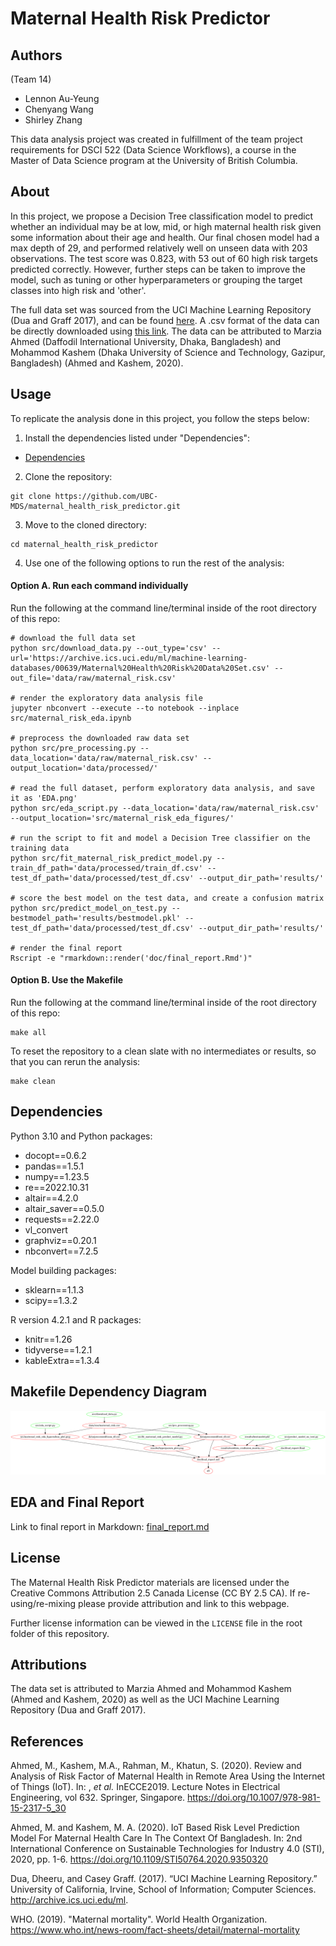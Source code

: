 # Maternal Health Risk Predictor

## Authors 

(Team 14) 

- Lennon Au-Yeung
- Chenyang Wang
- Shirley Zhang

This data analysis project was created in fulfillment of the team project requirements for DSCI 522 (Data Science Workflows), a course in the Master of Data Science program at the University of British Columbia. 

## About

In this project, we propose a Decision Tree classification model to predict whether an individual may be at low, mid, or high maternal health risk given some information about their age and health. Our final chosen model had a max depth of 29, and performed relatively well on unseen data with 203 observations. The test score was 0.823, with 53 out of 60 high risk targets predicted correctly. However, further steps can be taken to improve the model, such as tuning or other hyperparameters or grouping the target classes into high risk and 'other'. 

The full data set was sourced from the UCI Machine Learning Repository (Dua and Graff 2017), and can be found [here](https://archive.ics.uci.edu/ml/datasets/Maternal+Health+Risk+Data+Set). A .csv format of the data can be directly downloaded using [this link](https://archive.ics.uci.edu/ml/machine-learning-databases/00639/Maternal%20Health%20Risk%20Data%20Set.csv). The data can be attributed to Marzia Ahmed (Daffodil International University, Dhaka, Bangladesh) and Mohammod Kashem (Dhaka University of Science and Technology, Gazipur, Bangladesh) (Ahmed and Kashem, 2020).  

## Usage 

To replicate the analysis done in this project, you follow the steps below:

1. Install the dependencies listed under "Dependencies":

- [Dependencies](https://github.com/UBC-MDS/maternal_health_risk_predictor#dependencies)

2. Clone the repository:

```
git clone https://github.com/UBC-MDS/maternal_health_risk_predictor.git
```

3. Move to the cloned directory:

```
cd maternal_health_risk_predictor
```

4. Use one of the following options to run the rest of the analysis:

#### Option A. Run each command individually 

Run the following at the command line/terminal inside of the root directory of this repo:

```
# download the full data set 
python src/download_data.py --out_type='csv' --url='https://archive.ics.uci.edu/ml/machine-learning-databases/00639/Maternal%20Health%20Risk%20Data%20Set.csv' --out_file='data/raw/maternal_risk.csv'

# render the exploratory data analysis file
jupyter nbconvert --execute --to notebook --inplace src/maternal_risk_eda.ipynb

# preprocess the downloaded raw data set 
python src/pre_processing.py --data_location='data/raw/maternal_risk.csv' --output_location='data/processed/'

# read the full dataset, perform exploratory data analysis, and save it as 'EDA.png' 
python src/eda_script.py --data_location='data/raw/maternal_risk.csv' --output_location='src/maternal_risk_eda_figures/'

# run the script to fit and model a Decision Tree classifier on the training data
python src/fit_maternal_risk_predict_model.py --train_df_path='data/processed/train_df.csv' --test_df_path='data/processed/test_df.csv' --output_dir_path='results/'

# score the best model on the test data, and create a confusion matrix
python src/predict_model_on_test.py --bestmodel_path='results/bestmodel.pkl' --test_df_path='data/processed/test_df.csv' --output_dir_path='results/'

# render the final report 
Rscript -e "rmarkdown::render('doc/final_report.Rmd')"
```

#### Option B. Use the Makefile 

Run the following at the command line/terminal inside of the root directory of this repo:

```
make all 
```

To reset the repository to a clean slate with no intermediates or results, so that you can rerun the analysis: 

```
make clean 
```

## Dependencies 

Python 3.10 and Python packages:
- docopt==0.6.2
- pandas==1.5.1
- numpy==1.23.5
- re==2022.10.31
- altair==4.2.0
- altair_saver==0.5.0
- requests==2.22.0
- vl_convert
- graphviz==0.20.1
- nbconvert==7.2.5

Model building packages: 
- sklearn==1.1.3
- scipy==1.3.2

R version 4.2.1 and R packages: 
- knitr==1.26
- tidyverse==1.2.1
- kableExtra==1.3.4

## Makefile Dependency Diagram

![dependency_diagram](Makefile.png)

## EDA and Final Report 

Link to final report in Markdown: [final_report.md](https://github.com/UBC-MDS/maternal_health_risk_predictor/blob/main/doc/final_report.md)


## License

The Maternal Health Risk Predictor materials are licensed under the Creative Commons Attribution 2.5 Canada License (CC BY 2.5 CA). If re-using/re-mixing please provide attribution and link to this webpage.


Further license information can be viewed in the `LICENSE` file in the root folder of this repository.


## Attributions 

The data set is attributed to Marzia Ahmed and Mohammod Kashem (Ahmed and Kashem, 2020) as well as the UCI Machine Learning Repository (Dua and Graff 2017). 

## References 

Ahmed, M., Kashem, M.A., Rahman, M., Khatun, S. (2020). Review and Analysis of Risk Factor of Maternal Health in Remote Area Using the Internet of Things (IoT). In: , *et al.* InECCE2019. Lecture Notes in Electrical Engineering, vol 632. Springer, Singapore. https://doi.org/10.1007/978-981-15-2317-5_30

Ahmed, M. and Kashem, M. A. (2020). IoT Based Risk Level Prediction Model For Maternal Health Care In The Context Of Bangladesh. In: 2nd International Conference on Sustainable Technologies for Industry 4.0 (STI), 2020, pp. 1-6. https://doi.org/10.1109/STI50764.2020.9350320

Dua, Dheeru, and Casey Graff. (2017). “UCI Machine Learning Repository.” University of California, Irvine, School of Information; Computer Sciences. http://archive.ics.uci.edu/ml.

WHO. (2019). "Maternal mortality". World Health Organization. https://www.who.int/news-room/fact-sheets/detail/maternal-mortality
